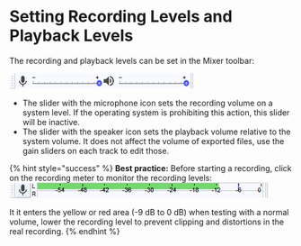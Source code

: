 # Setting Recording Levels and Playback Levels

The recording and playback levels can be set in the Mixer toolbar:&#x20;

![The Mixer Toolbar: Recording level on the left, playback volume on the right.](<../../.gitbook/assets/mixer toolbar.png>)

* The slider with the microphone icon sets the recording volume on a system level. If the operating system is prohibiting this action, this slider will be inactive.&#x20;
* The slider with the speaker icon sets the playback volume relative to the system volume. It does not affect the volume of exported files, use the gain sliders on each track to edit those.&#x20;

{% hint style="success" %}
**Best practice:** Before starting a recording, click on the recording meter to monitor the recording levels: ![](<../../.gitbook/assets/image (5) (1).png>)

It it enters the yellow or red area (-9 dB to 0 dB) when testing with a normal volume, lower the recording level to prevent clipping and distortions in the real recording.&#x20;
{% endhint %}
